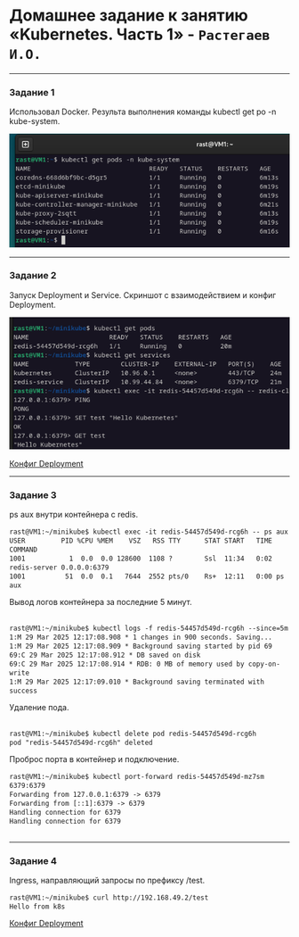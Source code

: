 # Домашнее задание к занятию «Kubernetes. Часть 1»  - `Растегаев И.О.`

---


### Задание 1

Использовал Docker.
Результа выполнения команды kubectl get po -n kube-system.

![get_pods](images/get_pods.jpg)


---


### Задание 2


Запуск Deployment и Service.
Скриншот с взаимодействием и конфиг Deployment.

![deployment_service.jpg](images/deployment_service.jpg)

[Конфиг Deployment](ex2/redis-deployment.yaml)


---

### Задание 3


ps aux внутри контейнера с redis.

```
rast@VM1:~/minikube$ kubectl exec -it redis-54457d549d-rcg6h -- ps aux
USER         PID %CPU %MEM    VSZ   RSS TTY      STAT START   TIME COMMAND
1001           1  0.0  0.0 128600  1108 ?        Ssl  11:34   0:02 redis-server 0.0.0.0:6379
1001          51  0.0  0.1   7644  2552 pts/0    Rs+  12:11   0:00 ps aux

```

Вывод логов контейнера за последние 5 минут.

```

rast@VM1:~/minikube$ kubectl logs -f redis-54457d549d-rcg6h --since=5m 
1:M 29 Mar 2025 12:17:08.908 * 1 changes in 900 seconds. Saving...
1:M 29 Mar 2025 12:17:08.909 * Background saving started by pid 69
69:C 29 Mar 2025 12:17:08.912 * DB saved on disk
69:C 29 Mar 2025 12:17:08.914 * RDB: 0 MB of memory used by copy-on-write
1:M 29 Mar 2025 12:17:09.010 * Background saving terminated with success

```

Удаление пода.

```

rast@VM1:~/minikube$ kubectl delete pod redis-54457d549d-rcg6h
pod "redis-54457d549d-rcg6h" deleted

```
Проброс порта в контейнер и подключение.

```
rast@VM1:~/minikube$ kubectl port-forward redis-54457d549d-mz7sm 6379:6379
Forwarding from 127.0.0.1:6379 -> 6379
Forwarding from [::1]:6379 -> 6379
Handling connection for 6379
Handling connection for 6379


```


---

### Задание 4


Ingress, направляющий запросы по префиксу /test.

```
rast@VM1:~/minikube$ curl http://192.168.49.2/test
Hello from k8s

```

[Конфиг Deployment](ex4/nginx-configmap-deployment.yaml)
